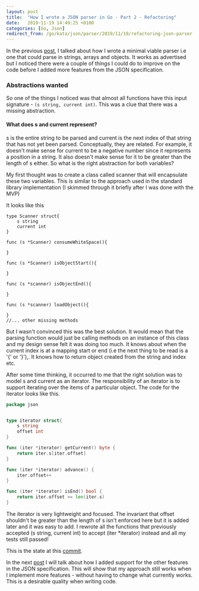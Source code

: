 ```yaml
---
layout: post
title:  "How I wrote a JSON parser in Go - Part 2 - Refactoring"
date:   2019-11-19 14:49:25 +0100
categories: [Go, Json]
redirect_from: /go/kata/json/parser/2019/11/19/refactoring-json-parser.html
---
```



In the previous [post](/posts/2019/10/13/json-parser-in-go.html), I talked about how I wrote a minimal viable parser
i.e one that could parse in strings, arrays and objects. It works as advertised but I noticed there were a couple of things I could do to improve on the code before I added more features from the JSON specification.

### Abstractions wanted

So one of the things I noticed was that almost all functions have this input signature - `(s string, current int)`. This was a clue that there was a missing abstraction.
<!--description-->
#### What does s and current represent?
s is the entire string to be parsed and current is the next index of that string that has not yet been parsed. Conceptually, they are related.
For example, it doesn't make sense for current to be a negative number since it represents a position in a string. It also doesn't make sense for it to be greater than the length of s either. So what is the right abstraction for both variables?

My first thought was to create a class called scanner
that will encapsulate these two variables. This is similar to the approach used in the standard library implementation (I skimmed through it briefly after I was done with the MVP)

It looks like this
```golang
type Scanner struct{
    s string
    current int
}

func (s *Scanner) consumeWhiteSpace(){

}

func (s *Scanner) isObjectStart(){

}

func (s *scanner) isObjectEnd(){

}

func (s *scanner) loadObject(){

}
//... other missing methods
```

But I wasn't convinced this was the best solution. It would mean that the parsing function would just be calling methods on an
instance of this class and my design sense felt it was doing too much. It knows about when the current index is at a mapping start
or end (i.e the next thing to be read is a '{' or '}'),. It knows how to return object created from the string and index etc.

After some time thinking, it occurred to me that the right solution was to model s and current as an iterator. The responsibility of an iterator is to support iterating over the items of a particular object.
The code for the iterator looks like this.
```go
package json


type iterator struct{
	s string
	offset int
}

func (iter *iterator) getCurrent() byte {
	return iter.s[iter.offset]
}

func (iter *iterator) advance() {
	iter.offset++
}

func (iter *iterator) isEnd() bool {
	return iter.offset >= len(iter.s)
}
```
The iterator is very lightweight and focused. The invariant that offset shouldn't be greater than the length of s isn't enforced here but it is added later and it was easy to add.
I rewrote all the functions that previously accepted (s string, current int) to accept (iter *iterator) instead and all my tests still passed!


This is the state at this [commit](https://github.com/opethe1st/GoJson/commit/c7e59fb537ee6e05b06ad6638d8ab55c792b0571).

In the next [post](https://opethe1st.github.io/go/kata/json/parser/2019/12/20/adding-more-features.html) I will talk about how I added support for the other features
in the JSON specification. This will show that my approach still works when I implement more features - without having to change what currently works. This is a desirable quality when writing code.
